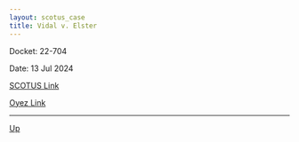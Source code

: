 ```yaml
---
layout: scotus_case
title: Vidal v. Elster
---
```


Docket: 22-704

Date: 13 Jul 2024

[SCOTUS Link](https://www.supremecourt.gov/opinions/23pdf/602us1r33_qqm4.pdf)

[Oyez Link](https://www.oyez.org/cases/2024/22-704)

<object data="./resources/22-704.pdf" width=80vw height=80vh type='application/pdf'></object>

---

[Up](./README.md)
